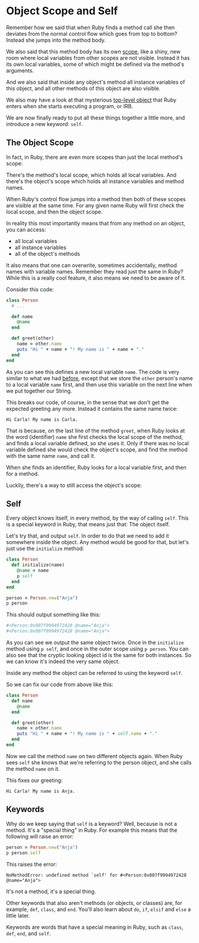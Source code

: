 # Object Scope and Self

Remember how we said that when Ruby finds a method call she then deviates from
the normal control flow which goes from top to bottom? Instead she jumps into
the method body.

We also said that this method body has its own [scope](/writing_methods/scopes.html),
like a shiny, new room where local variables from other scopes are not visible.
Instead it has its own local variables, some of which might be defined via the
method's arguments.

And we also said that inside any object's method all instance variables of
this object, and all other methods of this object are also visible.

We also may have a look at that mysterious [top-level object](/bonus/top_level.html)
that Ruby enters when she starts executing a program, or IRB.

We are now finally ready to put all these things together a little more, and
introduce a new keyword: `self`.

## The Object Scope

In fact, in Ruby, there are even more scopes than just the local method's
scope:

There's the method's local scope, which holds all local variables. And there's
the object's scope which holds all instance variables and method names.

When Ruby's control flow jumps into a method then both of these scopes are
visible at the same time. For any given name Ruby will first check the local
scope, and then the object scope.

In reality this most importantly means that from any method on an object, you
can access:

* all local variables
* all instance variables
* all of the object's methods

It also means that one can overwrite, sometimes accidentally, method names
with variable names. Remember they read just the same in Ruby? While this
is a really cool feature, it also means we need to be aware of it.

Consider this code:

```ruby
class Person
  # ...

  def name
    @name
  end

  def greet(other)
    name = other.name
    puts "Hi " + name + "! My name is " + name + "."
  end
end
```

As you can see this defines a new local variable `name`. The code is very
similar to what we had [before](/writing_classes/interaction.html), except
that we store the `other` person's name to a local variable `name` first,
and then use this variable on the next line when we put together our String.

This breaks our code, of course, in the sense that we don't get the expected
greeting any more. Instead it contains the same name twice:

```
Hi Carla! My name is Carla.
```

That is because, on the last line of the method `greet`, when Ruby looks at the
word (identifier) `name` she first checks the local scope of the method, and
finds a local variable defined, so she uses it. Only if there was no local
variable defined she would check the object's scope, and find the method with
the same name `name`, and call it.

<p class="hint">
When she finds an identifier, Ruby looks for a local variable first, and then for a method.
</p>

Luckily, there's a way to still access the object's scope:

## Self

Every object knows itself, in every method, by the way of calling `self`.
This is a special keyword in Ruby, that means just that: The object itself.

Let's try that, and output `self`. In order to do that we need to add it
somewhere inside the object. Any method would be good for that, but let's
just use the `initialize` method:

```ruby
class Person
  def initialize(name)
    @name = name
    p self
  end
end

person = Person.new("Anja")
p person
```

This should output something like this:

```ruby
#<Person:0x007f9994972428 @name="Anja">
#<Person:0x007f9994972428 @name="Anja">
```

As you can see we output the same object twice. Once in the `initialize` method
using `p self`, and once in the outer scope using `p person`. You can also see
that the cryptic looking object id is the same for both instances. So we can
know it's indeed the very same object.

<p class="hint">
Inside any method the object can be referred to using the keyword <code>self</code>.
</p>

So we can fix our code from above like this:

```ruby
class Person
  def name
    @name
  end

  def greet(other)
    name = other.name
    puts "Hi " + name + "! My name is " + self.name + "."
  end
end
```

Now we call the method `name` on two different objects again. When Ruby sees
`self` she knows that we're referring to the person object, and she calls the
method `name` on it.

This fixes our greeting:

```
Hi Carla! My name is Anja.
```

## Keywords

Why do we keep saying that `self` is a keyword? Well, because is not a method.
It's a "special thing" in Ruby. For example this means that the following will
raise an error:

```ruby
person = Person.new("Anja")
p person.self
```

This raises the error:

```
NoMethodError: undefined method `self' for #<Person:0x007f9994972428 @name="Anja">
```

It's not a method, it's a special thing.

Other keywords that also aren't methods (or objects, or classes) are, for
example, `def`, `class`, and `end`. You'll also learn about `do`, `if`, `elsif`
and `else` a little later.

<p class="hint">
Keywords are words that have a special meaning in Ruby, such as
<code>class</code>, <code>def</code>, <code>end</code>, and <code>self</code>.
</p>
